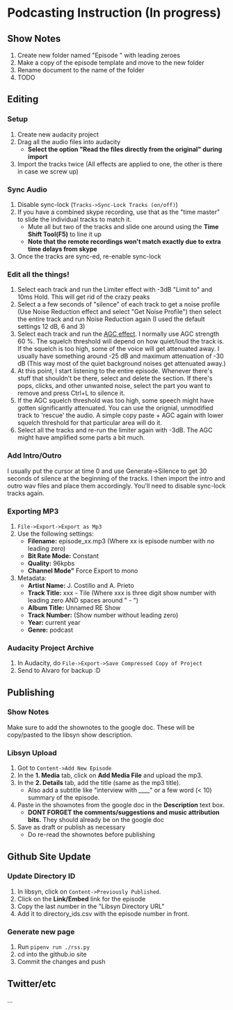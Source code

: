 # Podcasting Instruction (In progress)

## Show Notes
1. Create new folder named "Episode <xxx>" with leading zeroes
1. Make a copy of the episode template and move to the new folder
1. Rename document to the name of the folder
1. TODO

## Editing

### Setup
1. Create new audacity project
1. Drag all the audio files into audacity
    - **Select the option "Read the files directly from the original" during import**
1. Import the tracks twice (All effects are applied to one, the other is there in case we screw up)

### Sync Audio
1. Disable sync-lock (`Tracks->Sync-Lock Tracks (on/off)`)
1. If you have a combined skype recording, use that as the "time master" to slide the individual tracks to match it.
    - Mute all but two of the tracks and slide one around using the **Time Shift Tool(F5)** to line it up 
    - **Note that the remote recordings won't match exactly due to extra time delays from skype**
1. Once the tracks are sync-ed, re-enable sync-lock

### Edit all the things!
1. Select each track and run the Limiter effect with -3dB "Limit to" and 10ms Hold. This will get rid of the crazy peaks
1. Select a a few seconds of "silence" of each track to get a noise profile (Use Noise Reduction effect and select "Get Noise Profile") then select the entire track and run Noise Reduction again (I used the default settings 12 dB, 6 and 3)
1. Select each track and run the [AGC effect](https://forum.audacityteam.org/viewtopic.php?f=42&t=68501). I normally use AGC strength 60 %. The squelch threshold will depend on how quiet/loud the track is. If the squelch is too high, some of the voice will get attenuated away. I usually have something around -25 dB and maximum attenuation of -30 dB (This way most of the quiet background noises get attenuated away.) 
1. At this point, I start listening to the entire episode. Whenever there's stuff that shouldn't be there, select and delete the section. If there's pops, clicks, and other unwanted noise, select the part you want to remove and press Ctrl+L to silence it.
1. If the AGC squelch threshold was too high, some speech might have gotten significantly attenuated. You can use the orignial, unmodified track to 'rescue' the audio. A simple copy paste + AGC again with lower squelch threshold for that particular area will do it.
1. Select all the tracks and re-run the limiter again with -3dB. The AGC might have amplified some parts a bit much.

### Add Intro/Outro
I usually put the cursor at time 0 and use Generate->Silence to get 30 seconds of silence at the beginning of the tracks. I then import the intro and outro wav files and place them accordingly. You'll need to disable sync-lock tracks again. 

### Exporting MP3
1. `File->Export->Export as Mp3`
1. Use the following settings:
    - **Filename:** episode_xx.mp3 (Where xx is episode number with no leading zero)
    - **Bit Rate Mode:** Constant
    - **Quality:** 96kpbs
    - **Channel Mode"** Force Export to mono
1. Metadata:
    - **Artist Name:** J. Costillo and A. Prieto
    - **Track Title:** xxx - Tile (Where xxx is three digit show number with leading zero AND spaces around " - ")
    - **Album Title:** Unnamed RE Show
    - **Track Number:** (Show number without leading zero)
    - **Year:** current year
    - **Genre:** podcast

### Audacity Project Archive
1. In Audacity, do `File->Export->Save Compressed Copy of Project`
1. Send to Alvaro for backup :D

## Publishing

### Show Notes
Make sure to add the shownotes to the google doc. These will be copy/pasted to the libsyn show description.

### Libsyn Upload
1. Got to `Content->Add New Episode`
1. In the **1. Media** tab, click on **Add Media File** and upload the mp3.
1. In the **2. Details** tab, add the title (same as the mp3 title).
    - Also add a subtitle like "interview with ____" or a few word (< 10) summary of the episode.
1. Paste in the shownotes from the google doc in the **Description** text box.
    - **DONT FORGET the comments/suggestions and music attribution bits.** They should already be on the google doc
1. Save as draft or publish as necessary
    - Do re-read the shownotes before publishing

## Github Site Update
### Update Directory ID
1. In libsyn, click on `Content->Previously Published`.
1. Click on the **Link/Embed** link for the episode
1. Copy the last number in the "Libsyn Directory URL"
1. Add it to directory_ids.csv with the episode number in front.

### Generate new page
1. Run `pipenv run ./rss.py`
1. cd into the github.io site
1. Commit the changes and push

## Twitter/etc
...
